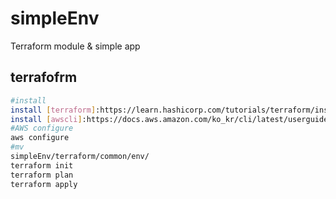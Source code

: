 # simpleEnv
Terraform module &amp; simple app


## terrafofrm 

```bash
#install 
install [terraform]:https://learn.hashicorp.com/tutorials/terraform/install-cli
install [awscli]:https://docs.aws.amazon.com/ko_kr/cli/latest/userguide/cli-chap-install.html
#AWS configure
aws configure
#mv
simpleEnv/terraform/common/env/
terraform init
terraform plan
terraform apply 
```


